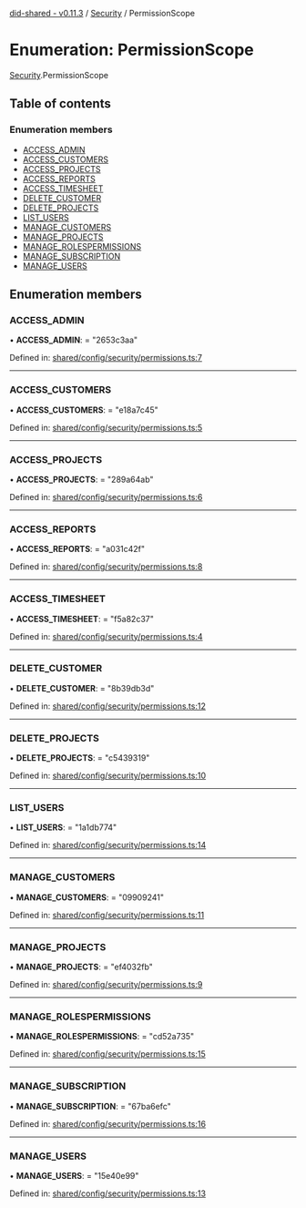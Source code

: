 [did-shared - v0.11.3](../README.md) / [Security](../modules/security.md) / PermissionScope

# Enumeration: PermissionScope

[Security](../modules/security.md).PermissionScope

## Table of contents

### Enumeration members

- [ACCESS\_ADMIN](security.permissionscope.md#access_admin)
- [ACCESS\_CUSTOMERS](security.permissionscope.md#access_customers)
- [ACCESS\_PROJECTS](security.permissionscope.md#access_projects)
- [ACCESS\_REPORTS](security.permissionscope.md#access_reports)
- [ACCESS\_TIMESHEET](security.permissionscope.md#access_timesheet)
- [DELETE\_CUSTOMER](security.permissionscope.md#delete_customer)
- [DELETE\_PROJECTS](security.permissionscope.md#delete_projects)
- [LIST\_USERS](security.permissionscope.md#list_users)
- [MANAGE\_CUSTOMERS](security.permissionscope.md#manage_customers)
- [MANAGE\_PROJECTS](security.permissionscope.md#manage_projects)
- [MANAGE\_ROLESPERMISSIONS](security.permissionscope.md#manage_rolespermissions)
- [MANAGE\_SUBSCRIPTION](security.permissionscope.md#manage_subscription)
- [MANAGE\_USERS](security.permissionscope.md#manage_users)

## Enumeration members

### ACCESS\_ADMIN

• **ACCESS\_ADMIN**: = "2653c3aa"

Defined in: [shared/config/security/permissions.ts:7](https://github.com/Puzzlepart/did/blob/dev/shared/config/security/permissions.ts#L7)

___

### ACCESS\_CUSTOMERS

• **ACCESS\_CUSTOMERS**: = "e18a7c45"

Defined in: [shared/config/security/permissions.ts:5](https://github.com/Puzzlepart/did/blob/dev/shared/config/security/permissions.ts#L5)

___

### ACCESS\_PROJECTS

• **ACCESS\_PROJECTS**: = "289a64ab"

Defined in: [shared/config/security/permissions.ts:6](https://github.com/Puzzlepart/did/blob/dev/shared/config/security/permissions.ts#L6)

___

### ACCESS\_REPORTS

• **ACCESS\_REPORTS**: = "a031c42f"

Defined in: [shared/config/security/permissions.ts:8](https://github.com/Puzzlepart/did/blob/dev/shared/config/security/permissions.ts#L8)

___

### ACCESS\_TIMESHEET

• **ACCESS\_TIMESHEET**: = "f5a82c37"

Defined in: [shared/config/security/permissions.ts:4](https://github.com/Puzzlepart/did/blob/dev/shared/config/security/permissions.ts#L4)

___

### DELETE\_CUSTOMER

• **DELETE\_CUSTOMER**: = "8b39db3d"

Defined in: [shared/config/security/permissions.ts:12](https://github.com/Puzzlepart/did/blob/dev/shared/config/security/permissions.ts#L12)

___

### DELETE\_PROJECTS

• **DELETE\_PROJECTS**: = "c5439319"

Defined in: [shared/config/security/permissions.ts:10](https://github.com/Puzzlepart/did/blob/dev/shared/config/security/permissions.ts#L10)

___

### LIST\_USERS

• **LIST\_USERS**: = "1a1db774"

Defined in: [shared/config/security/permissions.ts:14](https://github.com/Puzzlepart/did/blob/dev/shared/config/security/permissions.ts#L14)

___

### MANAGE\_CUSTOMERS

• **MANAGE\_CUSTOMERS**: = "09909241"

Defined in: [shared/config/security/permissions.ts:11](https://github.com/Puzzlepart/did/blob/dev/shared/config/security/permissions.ts#L11)

___

### MANAGE\_PROJECTS

• **MANAGE\_PROJECTS**: = "ef4032fb"

Defined in: [shared/config/security/permissions.ts:9](https://github.com/Puzzlepart/did/blob/dev/shared/config/security/permissions.ts#L9)

___

### MANAGE\_ROLESPERMISSIONS

• **MANAGE\_ROLESPERMISSIONS**: = "cd52a735"

Defined in: [shared/config/security/permissions.ts:15](https://github.com/Puzzlepart/did/blob/dev/shared/config/security/permissions.ts#L15)

___

### MANAGE\_SUBSCRIPTION

• **MANAGE\_SUBSCRIPTION**: = "67ba6efc"

Defined in: [shared/config/security/permissions.ts:16](https://github.com/Puzzlepart/did/blob/dev/shared/config/security/permissions.ts#L16)

___

### MANAGE\_USERS

• **MANAGE\_USERS**: = "15e40e99"

Defined in: [shared/config/security/permissions.ts:13](https://github.com/Puzzlepart/did/blob/dev/shared/config/security/permissions.ts#L13)
